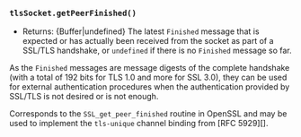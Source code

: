 ### `tlsSocket.getPeerFinished()`

<!-- YAML
added: v9.9.0
-->

* Returns: {Buffer|undefined} The latest `Finished` message that is expected
  or has actually been received from the socket as part of a SSL/TLS handshake,
  or `undefined` if there is no `Finished` message so far.

As the `Finished` messages are message digests of the complete handshake
(with a total of 192 bits for TLS 1.0 and more for SSL 3.0), they can
be used for external authentication procedures when the authentication
provided by SSL/TLS is not desired or is not enough.

Corresponds to the `SSL_get_peer_finished` routine in OpenSSL and may be used
to implement the `tls-unique` channel binding from [RFC 5929][].
